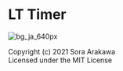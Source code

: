 # LT Timer

![bg_ja_640px](https://user-images.githubusercontent.com/15243878/132786455-096e5620-2649-464c-95d8-33c3e3ad6fc3.png)
 
Copyright (c) 2021 Sora Arakawa  
Licensed under the MIT License